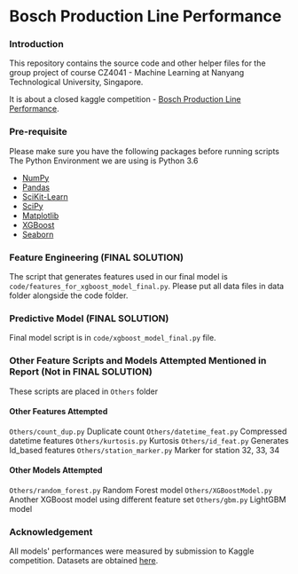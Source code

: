 # Bosch Production Line Performance 

### Introduction  
This repository contains the source code and other helper files for the group project of course CZ4041 - Machine Learning at Nanyang Technological University, Singapore. 

It is about a closed kaggle competition - [Bosch Production Line Performance](https://www.kaggle.com/c/bosch-production-line-performance). 

### Pre-requisite
Please make sure you have the following packages before running scripts
The Python Environment we are using is Python 3.6
* [NumPy](http://www.numpy.org/)
* [Pandas](http://pandas.pydata.org/)
* [SciKit-Learn](http://scikit-learn.org/stable/)
* [SciPy](http://www.scipy.org/)
* [Matplotlib](http://matplotlib.org/)
* [XGBoost](https://github.com/dmlc/xgboost)
* [Seaborn](https://seaborn.pydata.org/index.html) 

### Feature Engineering (FINAL SOLUTION)
The script that generates features used in our final model is `code/features_for_xgboost_model_final.py`. Please put all data files in data folder alongside the code folder.

### Predictive Model (FINAL SOLUTION)
Final model script is in `code/xgboost_model_final.py` file.

### Other Feature Scripts and Models Attempted Mentioned in Report (Not in FINAL SOLUTION)
These scripts are placed in `Others` folder

#### Other Features Attempted
`Others/count_dup.py` Duplicate count
`Others/datetime_feat.py` Compressed datetime features
`Others/kurtosis.py` Kurtosis
`Others/id_feat.py` Generates Id_based features
`Others/station_marker.py` Marker for station 32, 33, 34

#### Other Models Attempted
`Others/random_forest.py` Random Forest model
`Others/XGBoostModel.py` Another XGBoost model using different feature set
`Others/gbm.py` LightGBM model

### Acknowledgement 
All models' performances were measured by submission to Kaggle competition.
Datasets are obtained [here](https://www.kaggle.com/c/bosch-production-line-performance/data). 
 
